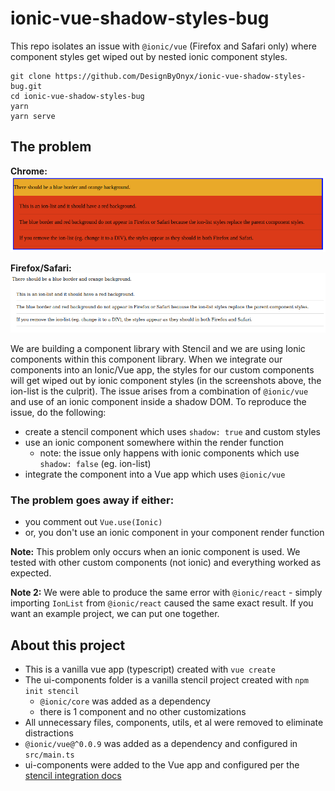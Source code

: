 # ionic-vue-shadow-styles-bug

This repo isolates an issue with `@ionic/vue` (Firefox and Safari only) where component styles get wiped out by nested ionic component styles.

```
git clone https://github.com/DesignByOnyx/ionic-vue-shadow-styles-bug.git
cd ionic-vue-shadow-styles-bug
yarn
yarn serve
```

## The problem

**Chrome:**
![chrome](./screenshots/chrome.png)

**Firefox/Safari:**
![firefox](./screenshots/firefox.png)

We are building a component library with Stencil and we are using Ionic components within this component library. When we integrate our components into an Ionic/Vue app, the styles for our custom components will get wiped out by ionic component styles (in the screenshots above, the ion-list is the culprit). The issue arises from a combination of `@ionic/vue` and use of an ionic component inside a shadow DOM. To reproduce the issue, do the following:

- create a stencil component which uses `shadow: true` and custom styles
- use an ionic component somewhere within the render function
  - note: the issue only happens with ionic components which use `shadow: false` (eg. ion-list)
- integrate the component into a Vue app which uses `@ionic/vue`

### The problem goes away if either:

- you comment out `Vue.use(Ionic)`
- or, you don't use an ionic component in your component render function

**Note:** This problem only occurs when an ionic component is used. We tested with other custom components (not ionic) and everything worked as expected.

**Note 2:** We were able to produce the same error with `@ionic/react` - simply importing `IonList` from `@ionic/react` caused the same exact result. If you want an example project, we can put one together.

## About this project

- This is a vanilla vue app (typescript) created with `vue create`
- The ui-components folder is a vanilla stencil project created with `npm init stencil`
  - `@ionic/core` was added as a dependency
  - there is 1 component and no other customizations
- All unnecessary files, components, utils, et al were removed to eliminate distractions
- `@ionic/vue@^0.0.9` was added as a dependency and configured in `src/main.ts`
- ui-components were added to the Vue app and configured per the [stencil integration docs](https://stenciljs.com/docs/vue)
